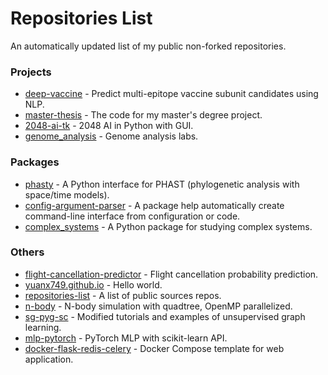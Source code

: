 # Repositories List
An automatically updated list of my public non-forked repositories.

### Projects
- [deep-vaccine](https://yuanx749.github.io/deep-vaccine/) - Predict multi-epitope vaccine subunit candidates using NLP.
- [master-thesis](https://yuanx749.github.io/master-thesis/) - The code for my master's degree project.
- [2048-ai-tk](https://yuanx749.github.io/2048-ai-tk/) - 2048 AI in Python with GUI.
- [genome_analysis](https://yuanx749.github.io/genome_analysis/) - Genome analysis labs.

### Packages
* [phasty](https://pypi.org/project/phasty/) - A Python interface for PHAST (phylogenetic analysis with space/time models).
* [config-argument-parser](https://pypi.org/project/config-argument-parser/) - A package help automatically create command-line interface from configuration or code.
* [complex_systems](https://yuanx749.github.io/complex_systems/) - A Python package for studying complex systems.

### Others
+ [flight-cancellation-predictor](https://github.com/yuanx749/flight-cancellation-predictor) - Flight cancellation probability prediction.
+ [yuanx749.github.io](https://github.com/yuanx749/yuanx749.github.io) - Hello world.
+ [repositories-list](https://github.com/yuanx749/repositories-list) - A list of public sources repos.
+ [n-body](https://github.com/yuanx749/n-body) - N-body simulation with quadtree, OpenMP parallelized.
+ [sg-pyg-sc](https://github.com/yuanx749/sg-pyg-sc) - Modified tutorials and examples of unsupervised graph learning.
+ [mlp-pytorch](https://github.com/yuanx749/mlp-pytorch) - PyTorch MLP with scikit-learn API.
+ [docker-flask-redis-celery](https://github.com/yuanx749/docker-flask-redis-celery) - Docker Compose template for web application.
